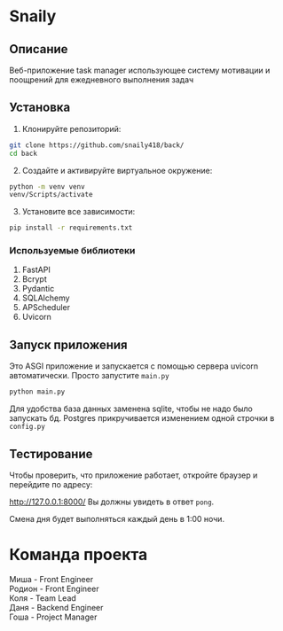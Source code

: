 # Snaily

## Описание

Веб-приложение task manager использующее систему мотивации и поощрений для ежедневного выполнения задач

## Установка

1. Клонируйте репозиторий:

```sh
git clone https://github.com/snaily418/back/
cd back
```

2. Создайте и активируйте виртуальное окружение:

```sh
python -m venv venv
venv/Scripts/activate
```

3. Установите все зависимости:

```sh
pip install -r requirements.txt
```

### Используемые библиотеки

1. FastAPI
2. Bcrypt
3. Pydantic
4. SQLAlchemy
5. APScheduler
6. Uvicorn

## Запуск приложения

Это ASGI приложение и запускается с помощью сервера uvicorn автоматически. Просто запустите `main.py`

```sh
python main.py
```

Для удобства база данных заменена sqlite, чтобы не надо было запускать бд. Postgres прикручивается изменением одной строчки в `config.py`

## Тестирование

Чтобы проверить, что приложение работает, откройте браузер и перейдите по адресу:

http://127.0.0.1:8000/
Вы должны увидеть в ответ `pong`.

Смена дня будет выполняться каждый день в 1:00 ночи.

# Команда проекта

Миша - Front Engineer \
Родион - Front Engineer \
Коля - Team Lead \
Даня - Backend Engineer \
Гоша - Project Manager
